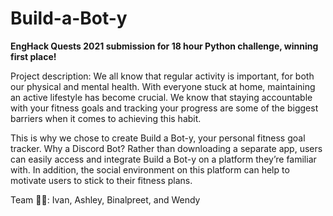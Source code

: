 # Build-a-Bot-y
**EngHack Quests 2021 submission for 18 hour Python challenge, winning first place!**

Project description:
We all know that regular activity is important, for both our physical and mental health. With everyone stuck at home, maintaining an active lifestyle has become crucial. We know that staying accountable with your fitness goals and tracking your progress are some of the biggest barriers when it comes to achieving this habit.

This is why we chose to create Build a Bot-y, your personal fitness goal tracker. Why a Discord Bot? Rather than downloading a separate app, users can easily access and integrate Build a Bot-y on a platform they’re familiar with. In addition, the social environment on this platform can help to motivate users to stick to their fitness plans. 

Team 🤩🤩:
Ivan, Ashley, Binalpreet, and Wendy
